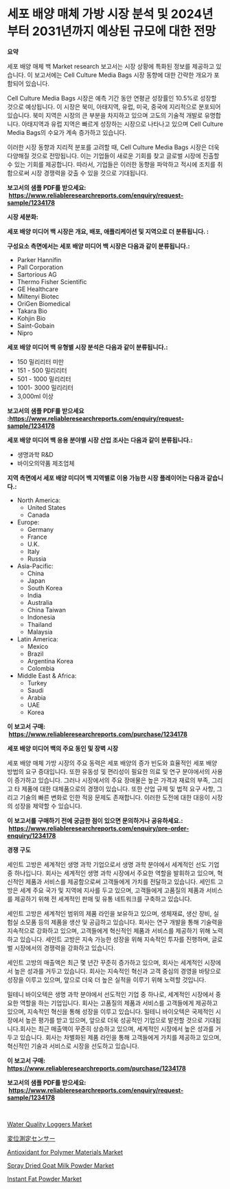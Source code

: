 <p><h1>세포 배양 매체 가방 시장 분석 및 2024년부터 2031년까지 예상된 규모에 대한 전망</h1></p><p><strong>요약</strong></p>
<p><p>세포 배양 매체 백 Market research 보고서는 시장 상황에 특화된 정보를 제공하고 있습니다. 이 보고서에는 Cell Culture Media Bags 시장 동향에 대한 간략한 개요가 포함되어 있습니다. </p><p>Cell Culture Media Bags 시장은 예측 기간 동안 연평균 성장률인 10.5%로 성장할 것으로 예상됩니다. 이 시장은 북미, 아태지역, 유럽, 미국, 중국에 지리적으로 분포되어 있습니다. 북미 지역은 시장의 큰 부분을 차지하고 있으며 고도의 기술적 개발로 유명합니다. 아태지역과 유럽 지역은 빠르게 성장하는 시장으로 나타나고 있으며 Cell Culture Media Bags의 수요가 계속 증가하고 있습니다. </p><p>이러한 시장 동향과 지리적 분포를 고려할 때, Cell Culture Media Bags 시장은 더욱 다양해질 것으로 전망됩니다. 이는 기업들이 새로운 기회를 찾고 글로벌 시장에 진출할 수 있는 기회를 제공합니다. 따라서, 기업들은 이러한 동향을 파악하고 적시에 조치를 취함으로써 시장 경쟁력을 갖출 수 있을 것으로 기대됩니다.</p></p>
<p><strong>보고서의 샘플 PDF를 받으세요: &nbsp;<a href="https://www.reliableresearchreports.com/enquiry/request-sample/1234178">https://www.reliableresearchreports.com/enquiry/request-sample/1234178</a></strong></p>
<p><strong>시장 세분화:</strong></p>
<p><strong> 세포 배양 미디어 백 시장은 개요, 배포, 애플리케이션 및 지역으로 더 분류됩니다. :</strong></p>
<p><strong>구성요소 측면에서는 세포 배양 미디어 백 시장은 다음과 같이 분류됩니다.:</strong></p>
<p><ul><li>Parker Hannifin</li><li>Pall Corporation</li><li>Sartorious AG</li><li>Thermo Fisher Scientific</li><li>GE Healthcare</li><li>Miltenyi Biotec</li><li>OriGen Biomedical</li><li>Takara Bio</li><li>Kohjin Bio</li><li>Saint-Gobain</li><li>Nipro</li></ul></p>
<p><strong> 세포 배양 미디어 백 유형별 시장 분석은 다음과 같이 분류됩니다.:</strong></p>
<p><ul><li>150 밀리리터 미만</li><li>151 - 500 밀리리터</li><li>501 - 1000 밀리리터</li><li>1001- 3000 밀리리터</li><li>3,000ml 이상</li></ul></p>
<p><strong>보고서의 샘플 PDF를 받으세요 :<a href="https://www.reliableresearchreports.com/enquiry/request-sample/1234178">https://www.reliableresearchreports.com/enquiry/request-sample/1234178</a></strong></p>
<p><strong> 세포 배양 미디어 백 응용 분야별 시장 산업 조사는 다음과 같이 분류됩니다.:</strong></p>
<p><ul><li>생명과학 R&D</li><li>바이오의약품 제조업체</li></ul></p>
<p><strong>지역 측면에서 세포 배양 미디어 백 지역별로 이용 가능한 시장 플레이어는 다음과 같습니다.:</strong></p>
<p><ul>
    <li>
        North America:
        <ul>
            <li>United States</li>
            <li>Canada</li>
        </ul>
    </li>
    <li>
        Europe:
        <ul>
            <li>Germany</li>
            <li>France</li>
            <li>U.K.</li>
            <li>Italy</li>
            <li>Russia</li>
        </ul>
    </li>
    <li>
        Asia-Pacific:
        <ul>
            <li>China</li>
            <li>Japan</li>
            <li>South Korea</li>
            <li>India</li>
            <li>Australia</li>
            <li>China Taiwan</li>
            <li>Indonesia</li>
            <li>Thailand</li>
            <li>Malaysia</li>
        </ul>
    </li>
    <li>
        Latin America:
        <ul>
            <li>Mexico</li>
            <li>Brazil</li>
            <li>Argentina Korea</li>
            <li>Colombia</li>
        </ul>
    </li>
    <li>
        Middle East & Africa:
        <ul>
            <li>Turkey</li>
            <li>Saudi</li>
            <li>Arabia</li>
            <li>UAE</li>
            <li>Korea</li>
        </ul>
    </li>
    </ul></p>
<p><strong>이 보고서 구매: &nbsp;<a href="https://www.reliableresearchreports.com/purchase/1234178">https://www.reliableresearchreports.com/purchase/1234178</a></strong></p>
<p><strong>세포 배양 미디어 백의 주요 동인 및 장벽 시장</strong></p>
<p><p>세포 배양 매체 가방 시장의 주요 동력은 세포 배양의 증가 빈도와 효율적인 세포 배양 방법의 요구 증대입니다. 또한 유동성 및 편리성이 필요한 의료 및 연구 분야에서의 사용이 증가하고 있습니다. 그러나 시장에서의 주요 장애물은 높은 가격과 재료의 부족, 그리고 타 제품에 대한 대체품으로의 경쟁이 있습니다. 또한 산업 규제 및 법적 요구 사항, 그리고 기술의 빠른 변화로 인한 적응 문제도 존재합니다. 이러한 도전에 대한 대응이 시장의 성장을 제약할 수 있습니다.</p></p>
<p><strong>이 보고서를 구매하기 전에 궁금한 점이 있으면 문의하거나 공유하세요.: &nbsp;<a href="https://www.reliableresearchreports.com/enquiry/pre-order-enquiry/1234178">https://www.reliableresearchreports.com/enquiry/pre-order-enquiry/1234178</a></strong></p>
<p><strong>경쟁 구도</strong></p>
<p><p>세인트 고방은 세계적인 생명 과학 기업으로서 생명 과학 분야에서 세계적인 선도 기업 중 하나입니다. 회사는 세계적인 생명 과학 시장에서 주요한 역할을 발휘하고 있으며, 혁신적인 제품과 서비스를 제공함으로써 고객들에게 가치를 전달하고 있습니다. 세인트 고방은 세계 주요 국가 및 지역에 지사를 두고 있으며, 고객들에게 고품질의 제품과 서비스를 제공하기 위해 전 세계적인 판매 및 유통 네트워크를 구축하고 있습니다. </p><p>세인트 고방은 세계적인 범위의 제품 라인을 보유하고 있으며, 생체재료, 생산 장비, 실험실 소모품 등의 제품을 생산 및 공급하고 있습니다. 회사는 연구 개발을 통해 기술력을 지속적으로 강화하고 있으며, 고객들에게 혁신적인 제품과 서비스를 제공하기 위해 노력하고 있습니다. 세인트 고방은 지속 가능한 성장을 위해 지속적인 투자를 진행하며, 글로벌 시장에서의 경쟁력을 강화하고 있습니다.</p><p>세인트 고방의 매출액은 최근 몇 년간 꾸준히 증가하고 있으며, 회사는 세계적인 시장에서 높은 성과를 거두고 있습니다. 회사는 지속적인 혁신과 고객 중심의 경영을 바탕으로 성장을 이루고 있으며, 앞으로 더욱 더 높은 실적을 이루기 위해 노력할 것입니다. </p><p>밀테니 바이오텍은 생명 과학 분야에서 선도적인 기업 중 하나로, 세계적인 시장에서 중요한 역할을 하는 기업입니다. 회사는 고품질의 제품과 서비스를 고객들에게 제공하고 있으며, 지속적인 혁신을 통해 성장을 이루고 있습니다. 밀테니 바이오텍은 국제적인 시장에서 높은 평가를 받고 있으며, 앞으로 더욱 성공적인 기업으로 발전할 것으로 기대됩니다.회사는 최근 매출액이 꾸준히 상승하고 있으며, 세계적인 시장에서 높은 성과를 거두고 있습니다. 회사는 차별화된 제품 라인을 통해 고객들에게 가치를 제공하고 있으며, 혁신적인 기술과 서비스로 시장을 선도하고 있습니다.</p></p>
<p><strong>이 보고서 구매: &nbsp; <a href="https://www.reliableresearchreports.com/purchase/1234178">https://www.reliableresearchreports.com/purchase/1234178</a></strong></p>
<p><strong>보고서의 샘플 PDF를 받으세요: &nbsp;<a href="https://www.reliableresearchreports.com/enquiry/request-sample/1234178">https://www.reliableresearchreports.com/enquiry/request-sample/1234178</a></strong><strong></strong></p>
<p>&nbsp;</p>
<p><p><a href="https://issuu.com/reportprime-2/docs/water-quality-loggers-market-size-2030.pptx">Water Quality Loggers Market</a></p><p><a href="https://medium.com/@chloekessler01/%E5%A4%89%E4%BD%8D%E6%B8%AC%E5%AE%9A%E3%82%BB%E3%83%B3%E3%82%B5%E3%83%BC%E5%B8%82%E5%A0%B4%E3%81%AF-%E3%82%B7%E3%82%A7%E3%82%A2-%E3%82%B5%E3%82%A4%E3%82%BA%E3%81%8A%E3%82%88%E3%81%B32031%E5%B9%B4%E3%81%BE%E3%81%A7%E3%81%AE%E4%BA%88%E6%B8%AC%E3%82%92%E4%B8%AD%E5%BF%83%E3%81%AB%E5%B1%95%E9%96%8B%E3%81%97%E3%81%A6%E3%81%84%E3%81%BE%E3%81%99-9aa8eb0cb3e5">変位測定センサー</a></p><p><a href="https://github.com/FassouRP/Market-Research-Report-List-3/blob/main/antioxidant-for-polymer-materials-market.md">Antioxidant for Polymer Materials Market</a></p><p><a href="https://view.publitas.com/reportprime-1/spray-dried-goat-milk-powder-market-share-market-new-trends-analysis-report-by-type-by-application-by-end-use-by-region-and-segment-forecasts-2024-2031/">Spray Dried Goat Milk Powder Market</a></p><p><a href="https://view.publitas.com/reportprime-1/insights-into-instant-fat-powder-market-size-analysing-market-share-trends-and-growth-from-2024-to-2031/">Instant Fat Powder Market</a></p></p>